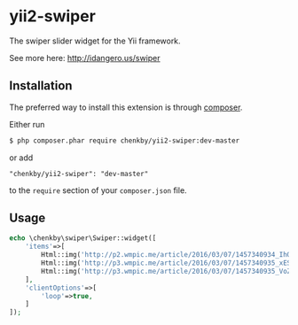 # yii2-swiper
The swiper slider widget for the Yii framework.

See more here: http://idangero.us/swiper
## Installation

The preferred way to install this extension is through [composer](http://getcomposer.org/download/).

Either run

```bash
$ php composer.phar require chenkby/yii2-swiper:dev-master
```

or add

```
"chenkby/yii2-swiper": "dev-master"
```

to the `require` section of your `composer.json` file.
## Usage
```php
echo \chenkby\swiper\Swiper::widget([
    'items'=>[
        Html::img('http://p2.wmpic.me/article/2016/03/07/1457340934_IhOzsopM.jpg'),
        Html::img('http://p3.wmpic.me/article/2016/03/07/1457340935_xESOHFOa.jpg'),
        Html::img('http://p3.wmpic.me/article/2016/03/07/1457340935_VoZtYoSk.jpg')
    ],
    'clientOptions'=>[
        'loop'=>true,
    ]
]);
```
